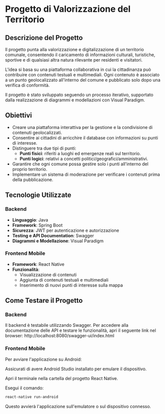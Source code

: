 # Progetto di Valorizzazione del Territorio

## Descrizione del Progetto

Il progetto punta alla valorizzazione e digitalizzazione di un territorio comunale, consentendo il caricamento di informazioni culturali, turistiche, sportive e di qualsiasi altra natura rilevante per residenti e visitatori.

L'idea si basa su una piattaforma collaborativa in cui la cittadinanza può contribuire con contenuti testuali e multimediali. Ogni contenuto è associato a un punto geolocalizzato all'interno del comune e pubblicato solo dopo una verifica di conformità.

Il progetto è stato sviluppato seguendo un processo iterativo, supportato dalla realizzazione di diagrammi e modellazioni con Visual Paradigm.

## Obiettivi

- Creare una piattaforma interattiva per la gestione e la condivisione di contenuti geolocalizzati.
- Consentire ai cittadini di arricchire il database con informazioni su punti di interesse.
- Distinguere tra due tipi di punti:
  - **Punti fisici**: riferiti a luoghi ed emergenze reali sul territorio.
  - **Punti logici**: relativi a concetti politici/geografici/amministrativi.
- Garantire che ogni comune possa gestire solo i punti all'interno del proprio territorio.
- Implementare un sistema di moderazione per verificare i contenuti prima della pubblicazione.

## Tecnologie Utilizzate

### Backend

- **Linguaggio**: Java
- **Framework**: Spring Boot
- **Sicurezza**: JWT per autenticazione e autorizzazione
- **Testing e API Documentation**: Swagger
- **Diagrammi e Modellazione**: Visual Paradigm

### Frontend Mobile

- **Framework**: React Native
- **Funzionalità**:
  - Visualizzazione di contenuti
  - Aggiunta di contenuti testuali e multimediali
  - Inserimento di nuovi punti di interesse sulla mappa


## Come Testare il Progetto

### Backend

Il backend è testabile utilizzando Swagger. Per accedere alla documentazione delle API e testare le funzionalità, apri il seguente link nel browser:
http://localhost:8080/swagger-ui/index.html

### Frontend Mobile

Per avviare l'applicazione su Android:

Assicurati di avere Android Studio installato per emulare il dispositivo.

Apri il terminale nella cartella del progetto React Native.


Esegui il comando:
```bash
react-native run-android
```


Questo avvierà l'applicazione sull'emulatore o sul dispositivo connesso.

